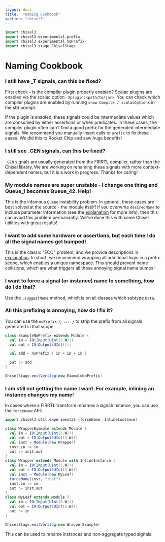 ```yaml
---
layout: docs
title:  "Naming Cookbook"
section: "chisel3"
---
```


```scala mdoc:invisible
import chisel3._
import chisel3.experimental.prefix
import chisel3.experimental.noPrefix
import chisel3.stage.ChiselStage
```
# Naming Cookbook
### I still have _T signals, can this be fixed?

First check - is the compiler plugin properly enabled? Scalac plugins are enabled via the scalac option
`-Xplugin:<path/to/jar>`. You can check which compiler plugins are enabled by running `show Compile / scalacOptions` in
the sbt prompt.

If the plugin is enabled, these signals could be intermediate values which are consumed by either assertions or when
predicates. In these cases, the compiler plugin often can't find a good prefix for the generated intermediate signals.
We recommend you manually insert calls to `prefix` to fix these cases. We did this to Rocket Chip and saw huge benefits!

### I still see _GEN signals, can this be fixed?

`_GEN` signals are usually generated from the FIRRTL compiler, rather than the Chisel library. We are working on
renaming these signals with more context-dependent names, but it is a work in progress. Thanks for caring!

### My module names are super unstable - I change one thing and Queue_1 becomes Queue_42. Help!

This is the infamous `Queue` instability problem. In general, these cases are best solved at the source - the module
itself! If you overwrite `desiredName` to include parameter information (see the
[explanation](../explanations/naming#set-a-module-name) for more info), then this can avoid this problem permanantly.
We've done this with some Chisel utilities with great results!

### I want to add some hardware or assertions, but each time I do all the signal names get bumped!

This is the classic "ECO" problem, and we provide descriptions in [explanation](../explanations/naming). In short,
we recommend wrapping all additional logic in a prefix scope, which enables a unique namespace. This should prevent
name collisions, which are what triggers all those annoying signal name bumps!

### I want to force a signal (or instance) name to something, how do I do that?

Use the `.suggestName` method, which is on all classes which subtype `Data`.

### All this prefixing is annoying, how do I fix it?

You can use the `noPrefix { ... }` to strip the prefix from all signals generated in that scope.

```scala mdoc
class ExampleNoPrefix extends Module {
  val in = IO(Input(UInt(2.W)))
  val out = IO(Output(UInt()))

  val add = noPrefix { in + in + in }

  out := add
}
```
```scala mdoc:verilog
ChiselStage.emitVerilog(new ExampleNoPrefix)
```

### I am still not getting the name I want. For example, inlining an instance changes my name!

In cases where a FIRRTL transform renames a signal/instance, you can use the `forcename` API:

```scala mdoc
import chisel3.util.experimental.{forceName, InlineInstance}

class WrapperExample extends Module {
  val in = IO(Input(UInt(3.W)))
  val out = IO(Output(UInt(3.W)))
  val inst = Module(new Wrapper)
  inst.in := in
  out := inst.out
}
class Wrapper extends Module with InlineInstance {
  val in = IO(Input(UInt(3.W)))
  val out = IO(Output(UInt(3.W)))
  val inst = Module(new MyLeaf)
  forceName(inst, "inst")
  inst.in := in
  out := inst.out
}
class MyLeaf extends Module {
  val in = IO(Input(UInt(3.W)))
  val out = IO(Output(UInt(3.W)))
  out := in
}
```
```scala mdoc:verilog
ChiselStage.emitVerilog(new WrapperExample)
```

This can be used to rename instances and non-aggregate typed signals.

